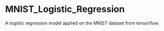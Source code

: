 # MNIST_Logistic_Regression
A logistic regression model applied on the MNIST dataset from tensorflow.
